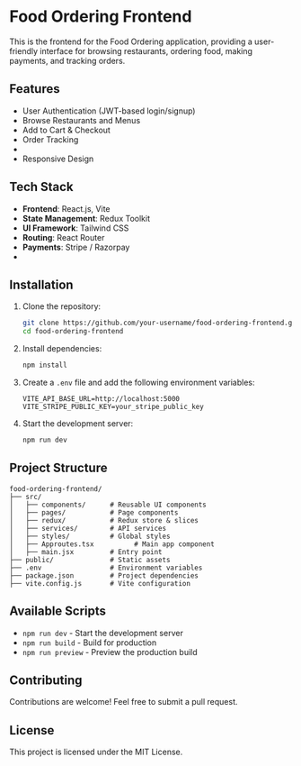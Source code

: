 # Food Ordering Frontend

This is the frontend for the Food Ordering application, providing a user-friendly interface for browsing restaurants, ordering food, making payments, and tracking orders.

## Features
- User Authentication (JWT-based login/signup)
- Browse Restaurants and Menus
- Add to Cart & Checkout
- Order Tracking
- 
- Responsive Design

## Tech Stack
- **Frontend**: React.js, Vite
- **State Management**: Redux Toolkit
- **UI Framework**: Tailwind CSS
- **Routing**: React Router
- **Payments**: Stripe / Razorpay
- 

## Installation

1. Clone the repository:
   ```sh
   git clone https://github.com/your-username/food-ordering-frontend.git
   cd food-ordering-frontend
   ```
2. Install dependencies:
   ```sh
   npm install
   ```
3. Create a `.env` file and add the following environment variables:
   ```env
   VITE_API_BASE_URL=http://localhost:5000
   VITE_STRIPE_PUBLIC_KEY=your_stripe_public_key
   ```
4. Start the development server:
   ```sh
   npm run dev
   ```

## Project Structure
```
food-ordering-frontend/
├── src/
│   ├── components/      # Reusable UI components
│   ├── pages/           # Page components
│   ├── redux/           # Redux store & slices
│   ├── services/        # API services
│   ├── styles/          # Global styles
│   ├── Approutes.tsx          # Main app component
│   ├── main.jsx         # Entry point
├── public/              # Static assets
├── .env                 # Environment variables
├── package.json         # Project dependencies
├── vite.config.js       # Vite configuration
```

## Available Scripts
- `npm run dev` - Start the development server
- `npm run build` - Build for production
- `npm run preview` - Preview the production build

## Contributing
Contributions are welcome! Feel free to submit a pull request.

## License
This project is licensed under the MIT License.

